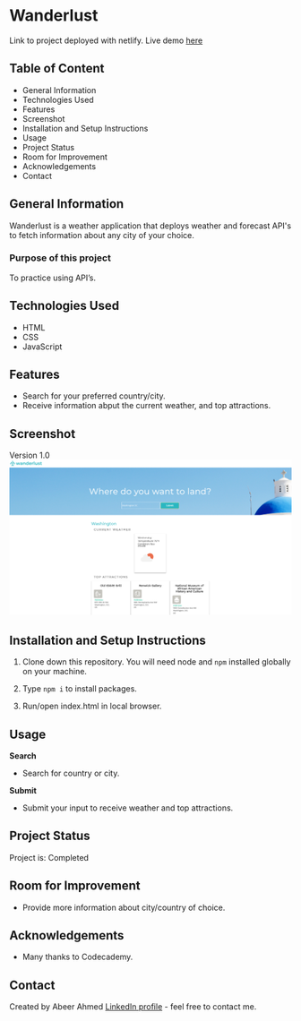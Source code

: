 # Wanderlust
Link to project deployed with netlify. Live demo [here](https://the-weather-application-project.netlify.app/)

## Table of Content
* General Information
* Technologies Used
* Features
* Screenshot
* Installation and Setup Instructions
* Usage
* Project Status
* Room for Improvement
* Acknowledgements
* Contact

## General Information

Wanderlust is a weather application that deploys weather and forecast API's to fetch information about any city of your choice.

### Purpose of this project

To practice using API’s.

## Technologies Used

* HTML
* CSS
* JavaScript

## Features
* Search for your preferred country/city.
* Receive information abput the current weather, and top attractions.

## Screenshot
Version 1.0 
![project screenshot](Screenshot.png)

## Installation and Setup Instructions

1. Clone down this repository. You will need node and `npm` installed globally on your machine. 

2. Type `npm i` to install packages. 

3. Run/open index.html in local browser.


## Usage

**Search**

* Search for country or city.

**Submit**

* Submit your input to receive weather and top attractions.

## Project Status
Project is: Completed

## Room for Improvement

* Provide more information about city/country of choice.

## Acknowledgements
* Many thanks to Codecademy.

## Contact
Created by Abeer Ahmed [LinkedIn profile](https://www.linkedin.com/in/abeerdev/) - feel free to contact me.

